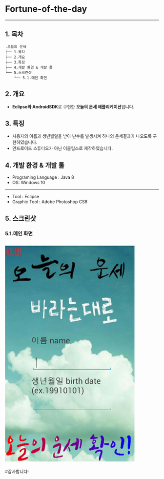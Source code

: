 # Fortune-of-the-day

-------------
## 1. 목차
```
.오늘의 운세
├── 1.목차
├── 2.개요
├── 3.특징
├── 4.개발 환경 & 개발 툴
└── 5.스크린샷
    └── 5.1.메인 화면
```



## 2. 개요
 - **Eclipse와 AndroidSDK**로 구현한 **오늘의 운세 애플리케이션**입니다. 


 
## 3. 특징
- 사용자의 이름과 생년월일을 받아 난수를 발생시켜 하나의 운세결과가 나오도록 구현하였습니다.
- 안드로이드 스튜디오가 아닌 이클립스로 제작하였습니다.



## 4. 개발 환경 & 개발 툴
- Programing Language : Java 8
- OS: Windows 10
-----------------------------------------------------------------------------
- Tool : Eclipse
- Graphic Tool : Adobe Photoshop CS6


## 5. 스크린샷

### 5.1.메인 화면
 ![메인](./screenshot/us.png)
 -------------

#감사합니다!
